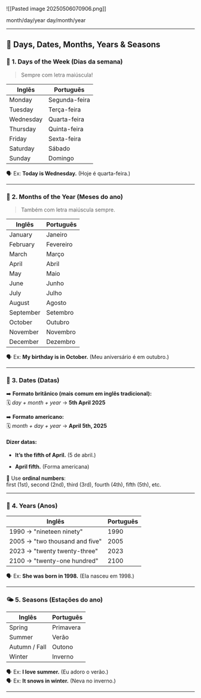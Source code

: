 
![[Pasted image 20250506070906.png]]

month/day/year
day/month/year

---

## 📅 **Days, Dates, Months, Years & Seasons**

### 📆 **1. Days of the Week (Dias da semana)**

> Sempre com letra maiúscula!

|Inglês|Português|
|---|---|
|Monday|Segunda-feira|
|Tuesday|Terça-feira|
|Wednesday|Quarta-feira|
|Thursday|Quinta-feira|
|Friday|Sexta-feira|
|Saturday|Sábado|
|Sunday|Domingo|

🗣 Ex: **Today is Wednesday.** (Hoje é quarta-feira.)

---

### 📅 **2. Months of the Year (Meses do ano)**

> Também com letra maiúscula sempre.

|Inglês|Português|
|---|---|
|January|Janeiro|
|February|Fevereiro|
|March|Março|
|April|Abril|
|May|Maio|
|June|Junho|
|July|Julho|
|August|Agosto|
|September|Setembro|
|October|Outubro|
|November|Novembro|
|December|Dezembro|

🗣 Ex: **My birthday is in October.** (Meu aniversário é em outubro.)

---

### 📅 **3. Dates (Datas)**

➡️ **Formato britânico (mais comum em inglês tradicional):**  
🗓 _day + month + year_ → **5th April 2025**

➡️ **Formato americano:**  
🗓 _month + day + year_ → **April 5th, 2025**

#### Dizer datas:

- **It’s the fifth of April.** (5 de abril.)
    
- **April fifth.** (Forma americana)
    

🔹 Use **ordinal numbers**:  
first (1st), second (2nd), third (3rd), fourth (4th), fifth (5th), etc.

---

### 📅 **4. Years (Anos)**

|Inglês|Português|
|---|---|
|1990 → "nineteen ninety"|1990|
|2005 → "two thousand and five"|2005|
|2023 → "twenty twenty-three"|2023|
|2100 → "twenty-one hundred"|2100|

🗣 Ex: **She was born in 1998.** (Ela nasceu em 1998.)

---

### 🌤️ **5. Seasons (Estações do ano)**

|Inglês|Português|
|---|---|
|Spring|Primavera|
|Summer|Verão|
|Autumn / Fall|Outono|
|Winter|Inverno|

🗣 Ex: **I love summer.** (Eu adoro o verão.)  
🗣 Ex: **It snows in winter.** (Neva no inverno.)

---
